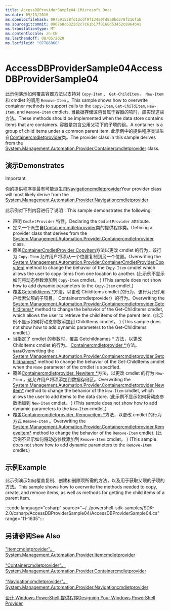 ```yaml
---
title: AccessDBProviderSample04 |Microsoft Docs
ms.date: 09/13/2016
ms.openlocfilehash: 097591528fd12cdf9f134a0fd8a0bd278f216fab
ms.sourcegitcommit: 0907b8c6322d2c7c61b17f8168d53452c8964b41
ms.translationtype: MT
ms.contentlocale: zh-CN
ms.lasthandoff: 08/05/2020
ms.locfileid: "87786860"
---
```

# <a name="accessdbprovidersample04"></a><span data-ttu-id="68a12-102">AccessDBProviderSample04</span><span class="sxs-lookup"><span data-stu-id="68a12-102">AccessDBProviderSample04</span></span>

<span data-ttu-id="68a12-103">此示例演示如何覆盖容器方法以支持对 `Copy-Item` 、 `Get-ChildItem` 、 `New-Item` 和 cmdlet 的调用 `Remove-Item` 。</span><span class="sxs-lookup"><span data-stu-id="68a12-103">This sample shows how to overwrite container methods to support calls to the `Copy-Item`, `Get-ChildItem`, `New-Item`, and `Remove-Item` cmdlets.</span></span> <span data-ttu-id="68a12-104">当数据存储区包含属于容器的项时，应实现这些方法。</span><span class="sxs-lookup"><span data-stu-id="68a12-104">These methods should be implemented when the data store contains items that are containers.</span></span> <span data-ttu-id="68a12-105">容器是包含公用父项下的子项的组。</span><span class="sxs-lookup"><span data-stu-id="68a12-105">A container is a group of child items under a common parent item.</span></span> <span data-ttu-id="68a12-106">此示例中的提供程序类派生自[Containercmdletprovider](/dotnet/api/System.Management.Automation.Provider.ContainerCmdletProvider)类。</span><span class="sxs-lookup"><span data-stu-id="68a12-106">The provider class in this sample derives from the [System.Management.Automation.Provider.Containercmdletprovider](/dotnet/api/System.Management.Automation.Provider.ContainerCmdletProvider) class.</span></span>

## <a name="demonstrates"></a><span data-ttu-id="68a12-107">演示</span><span class="sxs-lookup"><span data-stu-id="68a12-107">Demonstrates</span></span>

> [!IMPORTANT]
> <span data-ttu-id="68a12-108">你的提供程序类最有可能派生自[Navigationcmdletprovider](/dotnet/api/System.Management.Automation.Provider.NavigationCmdletProvider)</span><span class="sxs-lookup"><span data-stu-id="68a12-108">Your provider class will most likely derive from the [System.Management.Automation.Provider.Navigationcmdletprovider](/dotnet/api/System.Management.Automation.Provider.NavigationCmdletProvider)</span></span>

<span data-ttu-id="68a12-109">此示例对下列内容进行了说明：</span><span class="sxs-lookup"><span data-stu-id="68a12-109">This sample demonstrates the following:</span></span>

- <span data-ttu-id="68a12-110">声明 `CmdletProvider` 特性。</span><span class="sxs-lookup"><span data-stu-id="68a12-110">Declaring the `CmdletProvider` attribute.</span></span>
- <span data-ttu-id="68a12-111">定义一个派生自[Containercmdletprovider](/dotnet/api/System.Management.Automation.Provider.ContainerCmdletProvider)类的提供程序类。</span><span class="sxs-lookup"><span data-stu-id="68a12-111">Defining a provider class that derives from the [System.Management.Automation.Provider.Containercmdletprovider](/dotnet/api/System.Management.Automation.Provider.ContainerCmdletProvider) class.</span></span>
- <span data-ttu-id="68a12-112">覆盖[ContainerCmdletProvider CopyItem](/dotnet/api/System.Management.Automation.Provider.ContainerCmdletProvider.CopyItem)方法以更改 cmdlet 的行为，该行为 `Copy-Item` 允许用户将项从一个位置复制到另一个位置。</span><span class="sxs-lookup"><span data-stu-id="68a12-112">Overwriting the [System.Management.Automation.Provider.ContainerCmdletProvider.CopyItem](/dotnet/api/System.Management.Automation.Provider.ContainerCmdletProvider.CopyItem) method to change the behavior of the `Copy-Item` cmdlet which allows the user to copy items from one location to another.</span></span> <span data-ttu-id="68a12-113"> (此示例不显示如何将动态参数添加到 `Copy-Item` cmdlet。 ) </span><span class="sxs-lookup"><span data-stu-id="68a12-113">(This sample does not show how to add dynamic parameters to the `Copy-Item` cmdlet.)</span></span>
- <span data-ttu-id="68a12-114">覆盖[Getchilditems \*](/dotnet/api/System.Management.Automation.Provider.ContainerCmdletProvider.GetChildItems)方法，以更改 ChildItems cmdlet 的行为，该行为允许用户检索父项的子项目。 Containercmdletprovider）的行为。</span><span class="sxs-lookup"><span data-stu-id="68a12-114">Overwriting the [System.Management.Automation.Provider.Containercmdletprovider.Getchilditems\*](/dotnet/api/System.Management.Automation.Provider.ContainerCmdletProvider.GetChildItems) method to change the behavior of the Get-ChildItems cmdlet, which allows the user to retrieve the child items of the parent item.</span></span> <span data-ttu-id="68a12-115"> (此示例不显示如何将动态参数添加到 ChildItems cmdlet。 ) </span><span class="sxs-lookup"><span data-stu-id="68a12-115">(This sample does not show how to add dynamic parameters to the Get-ChildItems cmdlet.)</span></span>
- <span data-ttu-id="68a12-116">当指定了 cmdlet 的参数时，覆盖 Getchildnames \* 方法，以更改 ChildItems cmdlet 的行为。 [Containercmdletprovider \*](/dotnet/api/System.Management.Automation.Provider.ContainerCmdletProvider.GetChildNames)方法。 `Name`</span><span class="sxs-lookup"><span data-stu-id="68a12-116">Overwriting the [System.Management.Automation.Provider.Containercmdletprovider.Getchildnames\*](/dotnet/api/System.Management.Automation.Provider.ContainerCmdletProvider.GetChildNames) method to change the behavior of the Get-ChildItems cmdlet when the `Name` parameter of the cmdlet is specified.</span></span>
- <span data-ttu-id="68a12-117">覆盖[Containercmdletprovider. Newitem \*](/dotnet/api/System.Management.Automation.Provider.ContainerCmdletProvider.NewItem)方法，以更改 cmdlet 的行为 `New-Item` ，这允许用户将项添加到数据存储区。</span><span class="sxs-lookup"><span data-stu-id="68a12-117">Overwriting the [System.Management.Automation.Provider.Containercmdletprovider.Newitem\*](/dotnet/api/System.Management.Automation.Provider.ContainerCmdletProvider.NewItem) method to change the behavior of the `New-Item` cmdlet, which allows the user to add items to the data store.</span></span> <span data-ttu-id="68a12-118"> (此示例不显示如何将动态参数添加到 `New-Item` cmdlet。 ) </span><span class="sxs-lookup"><span data-stu-id="68a12-118">(This sample does not show how to add dynamic parameters to the `New-Item` cmdlet.)</span></span>
- <span data-ttu-id="68a12-119">覆盖[Containercmdletprovider. Removeitem \*](/dotnet/api/System.Management.Automation.Provider.ContainerCmdletProvider.RemoveItem)方法，以更改 cmdlet 的行为方式 `Remove-Item` 。</span><span class="sxs-lookup"><span data-stu-id="68a12-119">Overwriting the [System.Management.Automation.Provider.Containercmdletprovider.Removeitem\*](/dotnet/api/System.Management.Automation.Provider.ContainerCmdletProvider.RemoveItem) method to change the behavior of the `Remove-Item` cmdlet.</span></span> <span data-ttu-id="68a12-120"> (此示例不显示如何将动态参数添加到 `Remove-Item` cmdlet。 ) </span><span class="sxs-lookup"><span data-stu-id="68a12-120">(This sample does not show how to add dynamic parameters to the `Remove-Item` cmdlet.)</span></span>

## <a name="example"></a><span data-ttu-id="68a12-121">示例</span><span class="sxs-lookup"><span data-stu-id="68a12-121">Example</span></span>

<span data-ttu-id="68a12-122">此示例演示如何覆盖复制、创建和删除项所需的方法，以及用于获取父项的子项的方法。</span><span class="sxs-lookup"><span data-stu-id="68a12-122">This sample shows how to overwrite the methods needed to copy, create, and remove items, as well as methods for getting the child items of a parent item.</span></span>

:::code language="csharp" source="~/../powershell-sdk-samples/SDK-2.0/csharp/AccessDBProviderSample04/AccessDBProviderSample04.cs" range="11-1635":::

## <a name="see-also"></a><span data-ttu-id="68a12-123">另请参阅</span><span class="sxs-lookup"><span data-stu-id="68a12-123">See Also</span></span>

[<span data-ttu-id="68a12-124">"Itemcmdletprovider"。</span><span class="sxs-lookup"><span data-stu-id="68a12-124">System.Management.Automation.Provider.Itemcmdletprovider</span></span>](/dotnet/api/System.Management.Automation.Provider.ItemCmdletProvider)

[<span data-ttu-id="68a12-125">"Containercmdletprovider"。</span><span class="sxs-lookup"><span data-stu-id="68a12-125">System.Management.Automation.Provider.Containercmdletprovider</span></span>](/dotnet/api/System.Management.Automation.Provider.ContainerCmdletProvider)

[<span data-ttu-id="68a12-126">"Navigationcmdletprovider"。</span><span class="sxs-lookup"><span data-stu-id="68a12-126">System.Management.Automation.Provider.Navigationcmdletprovider</span></span>](/dotnet/api/System.Management.Automation.Provider.NavigationCmdletProvider)

[<span data-ttu-id="68a12-127">设计 Windows PowerShell 提供程序</span><span class="sxs-lookup"><span data-stu-id="68a12-127">Designing Your Windows PowerShell Provider</span></span>](./provider-types.md)

